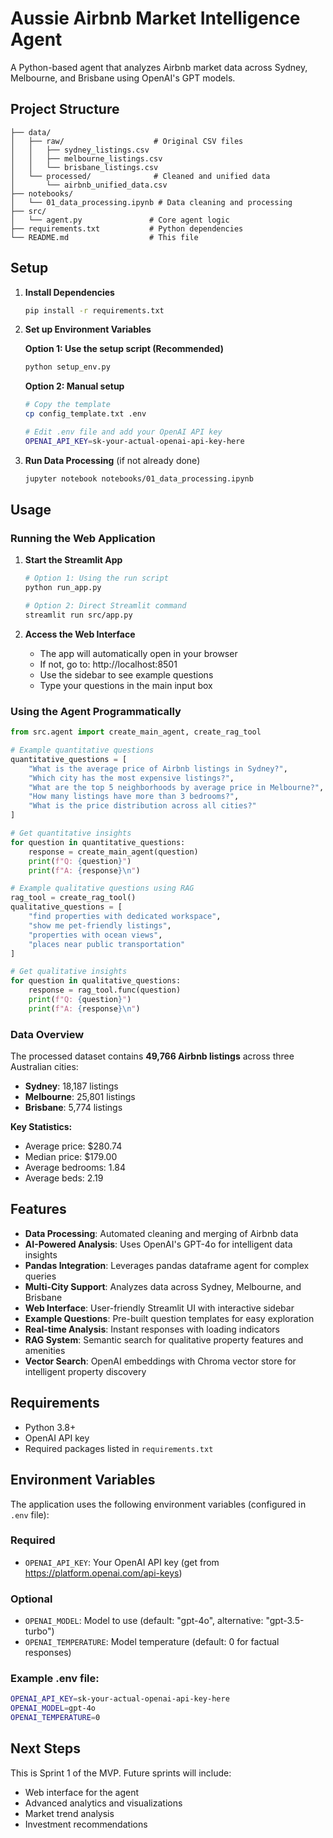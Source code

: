 # Aussie Airbnb Market Intelligence Agent

A Python-based agent that analyzes Airbnb market data across Sydney, Melbourne, and Brisbane using OpenAI's GPT models.

## Project Structure

```
├── data/
│   ├── raw/                    # Original CSV files
│   │   ├── sydney_listings.csv
│   │   ├── melbourne_listings.csv
│   │   └── brisbane_listings.csv
│   └── processed/              # Cleaned and unified data
│       └── airbnb_unified_data.csv
├── notebooks/
│   └── 01_data_processing.ipynb # Data cleaning and processing
├── src/
│   └── agent.py               # Core agent logic
├── requirements.txt           # Python dependencies
└── README.md                  # This file
```

## Setup

1. **Install Dependencies**
   ```bash
   pip install -r requirements.txt
   ```

2. **Set up Environment Variables**
   
   **Option 1: Use the setup script (Recommended)**
   ```bash
   python setup_env.py
   ```
   
   **Option 2: Manual setup**
   ```bash
   # Copy the template
   cp config_template.txt .env
   
   # Edit .env file and add your OpenAI API key
   OPENAI_API_KEY=sk-your-actual-openai-api-key-here
   ```

3. **Run Data Processing** (if not already done)
   ```bash
   jupyter notebook notebooks/01_data_processing.ipynb
   ```

## Usage

### Running the Web Application

1. **Start the Streamlit App**
   ```bash
   # Option 1: Using the run script
   python run_app.py
   
   # Option 2: Direct Streamlit command
   streamlit run src/app.py
   ```

2. **Access the Web Interface**
   - The app will automatically open in your browser
   - If not, go to: http://localhost:8501
   - Use the sidebar to see example questions
   - Type your questions in the main input box

### Using the Agent Programmatically

```python
from src.agent import create_main_agent, create_rag_tool

# Example quantitative questions
quantitative_questions = [
    "What is the average price of Airbnb listings in Sydney?",
    "Which city has the most expensive listings?",
    "What are the top 5 neighborhoods by average price in Melbourne?",
    "How many listings have more than 3 bedrooms?",
    "What is the price distribution across all cities?"
]

# Get quantitative insights
for question in quantitative_questions:
    response = create_main_agent(question)
    print(f"Q: {question}")
    print(f"A: {response}\n")

# Example qualitative questions using RAG
rag_tool = create_rag_tool()
qualitative_questions = [
    "find properties with dedicated workspace",
    "show me pet-friendly listings",
    "properties with ocean views",
    "places near public transportation"
]

# Get qualitative insights
for question in qualitative_questions:
    response = rag_tool.func(question)
    print(f"Q: {question}")
    print(f"A: {response}\n")
```

### Data Overview

The processed dataset contains **49,766 Airbnb listings** across three Australian cities:

- **Sydney**: 18,187 listings
- **Melbourne**: 25,801 listings  
- **Brisbane**: 5,774 listings

**Key Statistics:**
- Average price: $280.74
- Median price: $179.00
- Average bedrooms: 1.84
- Average beds: 2.19

## Features

- **Data Processing**: Automated cleaning and merging of Airbnb data
- **AI-Powered Analysis**: Uses OpenAI's GPT-4o for intelligent data insights
- **Pandas Integration**: Leverages pandas dataframe agent for complex queries
- **Multi-City Support**: Analyzes data across Sydney, Melbourne, and Brisbane
- **Web Interface**: User-friendly Streamlit UI with interactive sidebar
- **Example Questions**: Pre-built question templates for easy exploration
- **Real-time Analysis**: Instant responses with loading indicators
- **RAG System**: Semantic search for qualitative property features and amenities
- **Vector Search**: OpenAI embeddings with Chroma vector store for intelligent property discovery

## Requirements

- Python 3.8+
- OpenAI API key
- Required packages listed in `requirements.txt`

## Environment Variables

The application uses the following environment variables (configured in `.env` file):

### Required
- `OPENAI_API_KEY`: Your OpenAI API key (get from https://platform.openai.com/api-keys)

### Optional
- `OPENAI_MODEL`: Model to use (default: "gpt-4o", alternative: "gpt-3.5-turbo")
- `OPENAI_TEMPERATURE`: Model temperature (default: 0 for factual responses)

### Example .env file:
```bash
OPENAI_API_KEY=sk-your-actual-openai-api-key-here
OPENAI_MODEL=gpt-4o
OPENAI_TEMPERATURE=0
```

## Next Steps

This is Sprint 1 of the MVP. Future sprints will include:
- Web interface for the agent
- Advanced analytics and visualizations
- Market trend analysis
- Investment recommendations
